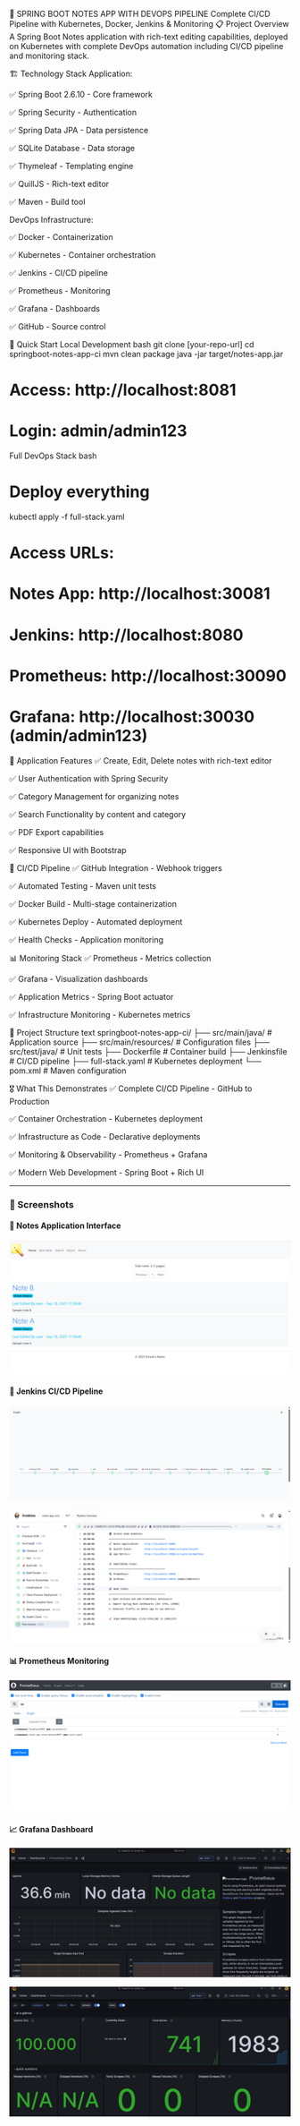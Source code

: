 🚀 SPRING BOOT NOTES APP WITH DEVOPS PIPELINE
Complete CI/CD Pipeline with Kubernetes, Docker, Jenkins & Monitoring
📋 Project Overview
A Spring Boot Notes application with rich-text editing capabilities, deployed on Kubernetes with complete DevOps automation including CI/CD pipeline and monitoring stack.

🏗️ Technology Stack
Application:

✅ Spring Boot 2.6.10 - Core framework

✅ Spring Security - Authentication

✅ Spring Data JPA - Data persistence

✅ SQLite Database - Data storage

✅ Thymeleaf - Templating engine

✅ QuillJS - Rich-text editor

✅ Maven - Build tool

DevOps Infrastructure:

✅ Docker - Containerization

✅ Kubernetes - Container orchestration

✅ Jenkins - CI/CD pipeline

✅ Prometheus - Monitoring

✅ Grafana - Dashboards

✅ GitHub - Source control

🚀 Quick Start
Local Development
bash
git clone [your-repo-url]
cd springboot-notes-app-ci
mvn clean package
java -jar target/notes-app.jar

# Access: http://localhost:8081
# Login: admin/admin123
Full DevOps Stack
bash
# Deploy everything
kubectl apply -f full-stack.yaml

# Access URLs:
# Notes App: http://localhost:30081
# Jenkins: http://localhost:8080  
# Prometheus: http://localhost:30090
# Grafana: http://localhost:30030 (admin/admin123)

🎯 Application Features
✅ Create, Edit, Delete notes with rich-text editor

✅ User Authentication with Spring Security

✅ Category Management for organizing notes

✅ Search Functionality by content and category

✅ PDF Export capabilities

✅ Responsive UI with Bootstrap

🔧 CI/CD Pipeline
✅ GitHub Integration - Webhook triggers

✅ Automated Testing - Maven unit tests

✅ Docker Build - Multi-stage containerization

✅ Kubernetes Deploy - Automated deployment

✅ Health Checks - Application monitoring

📊 Monitoring Stack
✅ Prometheus - Metrics collection

✅ Grafana - Visualization dashboards

✅ Application Metrics - Spring Boot actuator

✅ Infrastructure Monitoring - Kubernetes metrics

📁 Project Structure
text
springboot-notes-app-ci/
├── src/main/java/           # Application source
├── src/main/resources/      # Configuration files
├── src/test/java/          # Unit tests
├── Dockerfile              # Container build
├── Jenkinsfile            # CI/CD pipeline
├── full-stack.yaml        # Kubernetes deployment
└── pom.xml               # Maven configuration

🎖️ What This Demonstrates
✅ Complete CI/CD Pipeline - GitHub to Production

✅ Container Orchestration - Kubernetes deployment

✅ Infrastructure as Code - Declarative deployments

✅ Monitoring & Observability - Prometheus + Grafana

✅ Modern Web Development - Spring Boot + Rich UI

---

### **📸 Screenshots**

#### **🚀 Notes Application Interface**
![Notes App Main Page](screenshots/notes_app.png)

#### **🔧 Jenkins CI/CD Pipeline** 
![Jenkins Pipeline](screenshots/Jenkins_pipeline.png)

![Jenkins Pipeline](screenshots/Jenkins_pipeline_2.png)

#### **📊 Prometheus Monitoring**
![Prometheus Targets](screenshots/prometheus.png)

#### **📈 Grafana Dashboard**
![Grafana Dashboard](screenshots/grafana.png)

![Grafana Dashboard-2](screenshots/Grafana_2.png)

